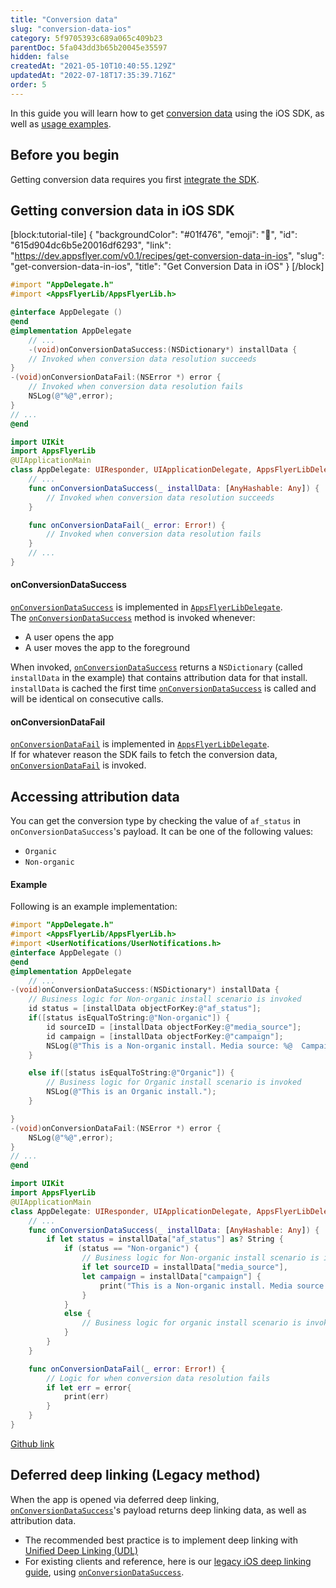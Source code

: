 ```yaml
---
title: "Conversion data"
slug: "conversion-data-ios"
category: 5f9705393c689a065c409b23
parentDoc: 5fa043dd3b65b20045e35597
hidden: false
createdAt: "2021-05-10T10:40:55.129Z"
updatedAt: "2022-07-18T17:35:39.716Z"
order: 5
---
```

In this guide you will learn how to get [conversion data](doc:conversion-data) using the iOS SDK, as well as [usage examples](https://dev.appsflyer.com/hc/docs/conversion-data-android#accessing-attribution-data).

Before you begin
----------------

Getting conversion data requires you first [integrate the SDK](doc:integrate-ios-sdk).

Getting conversion data in iOS SDK
----------------------------------


[block:tutorial-tile]
{
  "backgroundColor": "#01f476",
  "emoji": "👟",
  "id": "615d904dc6b5e20016df6293",
  "link": "https://dev.appsflyer.com/v0.1/recipes/get-conversion-data-in-ios",
  "slug": "get-conversion-data-in-ios",
  "title": "Get Conversion Data in iOS"
}
[/block]


```objectivec
#import "AppDelegate.h"
#import <AppsFlyerLib/AppsFlyerLib.h>

@interface AppDelegate ()
@end
@implementation AppDelegate
    // ...
    -(void)onConversionDataSuccess:(NSDictionary*) installData {
    // Invoked when conversion data resolution succeeds
}
-(void)onConversionDataFail:(NSError *) error {
    // Invoked when conversion data resolution fails
    NSLog(@"%@",error);
}
// ...
@end
```
```swift
import UIKit
import AppsFlyerLib
@UIApplicationMain
class AppDelegate: UIResponder, UIApplicationDelegate, AppsFlyerLibDelegate {
    // ...
    func onConversionDataSuccess(_ installData: [AnyHashable: Any]) {
        // Invoked when conversion data resolution succeeds
    }

    func onConversionDataFail(_ error: Error!) {
        // Invoked when conversion data resolution fails
    }
    // ...
}
```

#### onConversionDataSuccess

[`onConversionDataSuccess`](doc:ios-sdk-reference-appsflyerlibdelegate#onconversiondatasuccess) is implemented in [`AppsFlyerLibDelegate`](doc:ios-sdk-reference-appsflyerlibdelegate).  
The [`onConversionDataSuccess`](doc:ios-sdk-reference-appsflyerlibdelegate#onconversiondatasuccess) method is invoked whenever:

- A user opens the app
- A user moves the app to the foreground

When invoked, [`onConversionDataSuccess`](doc:ios-sdk-reference-appsflyerlibdelegate#onconversiondatasuccess) returns a `NSDictionary` (called `installData` in the example) that contains attribution data for that install. `installData` is cached the first time [`onConversionDataSuccess`](doc:ios-sdk-reference-appsflyerlibdelegate#onconversiondatasuccess) is called and will be identical on consecutive calls.

#### onConversionDataFail

[`onConversionDataFail`](doc:ios-sdk-reference-appsflyerlibdelegate#onconversiondatafail) is implemented in  [`AppsFlyerLibDelegate`](doc:ios-sdk-reference-appsflyerlibdelegate).  
If for whatever reason the SDK fails to fetch the conversion data, [`onConversionDataFail`](doc:ios-sdk-reference-appsflyerlibdelegate#onconversiondatafail) is invoked.

Accessing attribution data
--------------------------

You can get the conversion type by checking the value of `af_status` in `onConversionDataSuccess`'s payload. It can be one of the following values:

- `Organic`
- `Non-organic`

#### Example

Following is an example implementation:

```objectivec
#import "AppDelegate.h"
#import <AppsFlyerLib/AppsFlyerLib.h>
#import <UserNotifications/UserNotifications.h>
@interface AppDelegate ()
@end
@implementation AppDelegate
    // ...
-(void)onConversionDataSuccess:(NSDictionary*) installData {
    // Business logic for Non-organic install scenario is invoked
    id status = [installData objectForKey:@"af_status"];
    if([status isEqualToString:@"Non-organic"]) {
        id sourceID = [installData objectForKey:@"media_source"];
        id campaign = [installData objectForKey:@"campaign"];
        NSLog(@"This is a Non-organic install. Media source: %@  Campaign: %@",sourceID,campaign);
    }

    else if([status isEqualToString:@"Organic"]) {
        // Business logic for Organic install scenario is invoked
        NSLog(@"This is an Organic install.");
    }

}
-(void)onConversionDataFail:(NSError *) error {
    NSLog(@"%@",error);
}
// ...
@end
```
```swift
import UIKit
import AppsFlyerLib
@UIApplicationMain
class AppDelegate: UIResponder, UIApplicationDelegate, AppsFlyerLibDelegate {
    // ...
    func onConversionDataSuccess(_ installData: [AnyHashable: Any]) {
        if let status = installData["af_status"] as? String {
            if (status == "Non-organic") {
                // Business logic for Non-organic install scenario is invoked
                if let sourceID = installData["media_source"],
                let campaign = installData["campaign"] {
                    print("This is a Non-organic install. Media source: \(sourceID)  Campaign: \(campaign)")
                }
            }
            else {
                // Business logic for organic install scenario is invoked
            }
        }
    }

    func onConversionDataFail(_ error: Error!) {
        // Logic for when conversion data resolution fails
        if let err = error{
            print(err)
        }
    }
}
```

[Github link](https://github.com/AppsFlyerSDK/appsflyer-onelink-ios-sample-apps/blob/7c58363b01a184863d3b3fc07ba707a72d76bcda/swift/basic_app/basic_app/AppDelegate.swift#L168-L212)

Deferred deep linking (Legacy method)
-------------------------------------

When the app is opened via deferred deep linking, [`onConversionDataSuccess`](doc:ios-sdk-reference-appsflyerlibdelegate#onconversiondatasuccess)'s payload returns deep linking data, as well as attribution data.

- The recommended best practice is to implement deep linking with [Unified Deep Linking (UDL)](doc:unified-deep-linking-udl-1)
- For existing clients and reference, here is our [legacy iOS deep linking guide](ios-legacy-apis#deferred-deep-linking), using [`onConversionDataSuccess`](doc:ios-sdk-reference-appsflyerlibdelegate#onconversiondatasuccess).